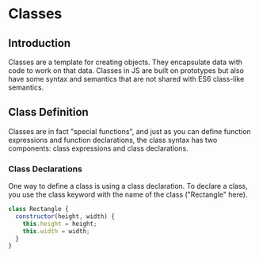 # Classes
## Introduction
Classes are a template for creating objects. They encapsulate data with code to work on that data. Classes in JS are built on prototypes but also have some syntax and semantics that are not shared with ES6 class-like semantics.

## Class Definition
Classes are in fact "special functions", and just as you can define function expressions and function declarations, the class syntax has two components: class expressions and class declarations.

### Class Declarations
One way to define a class is using a class declaration. To declare a class, you use the class keyword with the name of the class ("Rectangle" here).

```javascript
class Rectangle {
  constructor(height, width) {
    this.height = height;
    this.width = width;
  }
}
```

